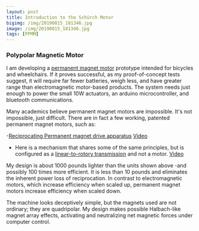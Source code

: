 ```yaml
---
layout: post
title: Introduction to the Schürch Motor
bigimg: /img/20190815_181346.jpg
image: /img/20190815_181346.jpg
tags: [PPMM]
---
```


### Polypolar Magnetic Motor 

I am developing a [permanent magnet motor](schurch-motor.technology/tags#PPMM) prototype intended for bicycles and wheelchairs. If it proves successful, as my proof-of-concept tests suggest, it will require far fewer batteries, weigh less, and have greater range than electromagnetic motor-based products. The system needs just enough to power the small 10W actuators, an arduino microcontroller, and bluetooth communications. 

Many academics believe permanent magnet motors are impossible. It's not impossible, just difficult. There are in fact a few working, patented permanent magnet motors, such as:

-[Reciprocating Permanent magnet drive apparatus](https://patents.google.com/patent/US8487484B1/en) [Video](https://www.youtube.com/watch?v=ZoxyqxHYKBs)

- Here is a mechanism that shares some of the same principles, but is configured as a [linear-to-rotory transmission](https://www.magnamotorusa.com/) and not a motor. [Video](https://www.magnamotorusa.com/video.html)

My design is about 1000 pounds lighter than the units shown above -and possibly 100 times more efficient. It is less than 10 pounds and eliminates the inherent power loss of reciprocation. In contrast to electromagnetic motors, which increase efficiency when scaled up, permanent magnet motors increase efficiency when scaled down.

The machine looks deceptively simple, but the magnets used are not ordinary; they are quadripolar. My design makes possible Halbach-like magnet array effects, activating and neutralizing net magnetic forces under computer control.
